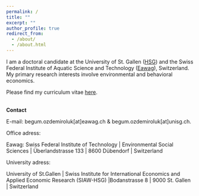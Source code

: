 ```yaml
---
permalink: /
title: ""
excerpt: ""
author_profile: true
redirect_from: 
  - /about/
  - /about.html
---
```


<p>I am a doctoral candidate at the University of St. Gallen (<a href="https://www.unisg.ch/en/" target="_blank">HSG</a>) and the Swiss Federal Institute of Aquatic Science and Technology (<a href="https://www.eawag.ch/en/" target="_blank">Eawag</a>), Switzerland. My primary research interests involve environmental and behavioral economics.</p>
<p>Please find my curriculum vitae <a href="http://begumozdemiroluk.github.io/files/Begum_Ozdemir_Oluk_CV_22_03_2023.pdf" target="_blank">here</a>.</p> 
<br>
<strong>Contact</strong>  
<p>E-mail: begum.ozdemiroluk[at]eawag.ch & begum.ozdemiroluk[at]unisg.ch.</p> 
<p>Office adress:</p>   
<p>Eawag: Swiss Federal Institute of Technology | Environmental Social Sciences | Überlandstrasse 133 | 8600 Dübendorf | Switzerland</p>
<p>University adress:</p>   
<p>University of St.Gallen | Swiss Institute for International Economics and Applied Economic Research (SIAW-HSG) |Bodanstrasse 8 | 9000 St. Gallen | Switzerland



  
  




